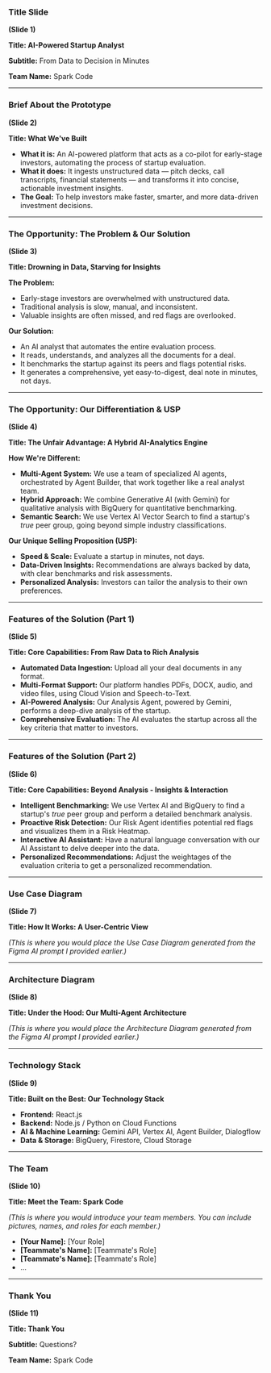 ### **Title Slide**

**(Slide 1)**

**Title: AI-Powered Startup Analyst**

**Subtitle:** From Data to Decision in Minutes

**Team Name:** Spark Code

---

### **Brief About the Prototype**

**(Slide 2)**

**Title: What We've Built**

*   **What it is:** An AI-powered platform that acts as a co-pilot for early-stage investors, automating the process of startup evaluation.
*   **What it does:** It ingests unstructured data — pitch decks, call transcripts, financial statements — and transforms it into concise, actionable investment insights.
*   **The Goal:** To help investors make faster, smarter, and more data-driven investment decisions.

---

### **The Opportunity: The Problem & Our Solution**

**(Slide 3)**

**Title: Drowning in Data, Starving for Insights**

**The Problem:**

*   Early-stage investors are overwhelmed with unstructured data.
*   Traditional analysis is slow, manual, and inconsistent.
*   Valuable insights are often missed, and red flags are overlooked.

**Our Solution:**

*   An AI analyst that automates the entire evaluation process.
*   It reads, understands, and analyzes all the documents for a deal.
*   It benchmarks the startup against its peers and flags potential risks.
*   It generates a comprehensive, yet easy-to-digest, deal note in minutes, not days.

---

### **The Opportunity: Our Differentiation & USP**

**(Slide 4)**

**Title: The Unfair Advantage: A Hybrid AI-Analytics Engine**

**How We're Different:**

*   **Multi-Agent System:** We use a team of specialized AI agents, orchestrated by Agent Builder, that work together like a real analyst team.
*   **Hybrid Approach:** We combine Generative AI (with Gemini) for qualitative analysis with BigQuery for quantitative benchmarking.
*   **Semantic Search:** We use Vertex AI Vector Search to find a startup's *true* peer group, going beyond simple industry classifications.

**Our Unique Selling Proposition (USP):**

*   **Speed & Scale:** Evaluate a startup in minutes, not days.
*   **Data-Driven Insights:** Recommendations are always backed by data, with clear benchmarks and risk assessments.
*   **Personalized Analysis:** Investors can tailor the analysis to their own preferences.

---

### **Features of the Solution (Part 1)**

**(Slide 5)**

**Title: Core Capabilities: From Raw Data to Rich Analysis**

*   **Automated Data Ingestion:** Upload all your deal documents in any format.
*   **Multi-Format Support:** Our platform handles PDFs, DOCX, audio, and video files, using Cloud Vision and Speech-to-Text.
*   **AI-Powered Analysis:** Our Analysis Agent, powered by Gemini, performs a deep-dive analysis of the startup.
*   **Comprehensive Evaluation:** The AI evaluates the startup across all the key criteria that matter to investors.

---

### **Features of the Solution (Part 2)**

**(Slide 6)**

**Title: Core Capabilities: Beyond Analysis - Insights & Interaction**

*   **Intelligent Benchmarking:** We use Vertex AI and BigQuery to find a startup's *true* peer group and perform a detailed benchmark analysis.
*   **Proactive Risk Detection:** Our Risk Agent identifies potential red flags and visualizes them in a Risk Heatmap.
*   **Interactive AI Assistant:** Have a natural language conversation with our AI Assistant to delve deeper into the data.
*   **Personalized Recommendations:** Adjust the weightages of the evaluation criteria to get a personalized recommendation.

---

### **Use Case Diagram**

**(Slide 7)**

**Title: How It Works: A User-Centric View**

*(This is where you would place the Use Case Diagram generated from the Figma AI prompt I provided earlier.)*

---

### **Architecture Diagram**

**(Slide 8)**

**Title: Under the Hood: Our Multi-Agent Architecture**

*(This is where you would place the Architecture Diagram generated from the Figma AI prompt I provided earlier.)*

---

### **Technology Stack**

**(Slide 9)**

**Title: Built on the Best: Our Technology Stack**

*   **Frontend:** React.js
*   **Backend:** Node.js / Python on Cloud Functions
*   **AI & Machine Learning:** Gemini API, Vertex AI, Agent Builder, Dialogflow
*   **Data & Storage:** BigQuery, Firestore, Cloud Storage

---

### **The Team**

**(Slide 10)**

**Title: Meet the Team: Spark Code**

*(This is where you would introduce your team members. You can include pictures, names, and roles for each member.)*

*   **[Your Name]:** [Your Role]
*   **[Teammate's Name]:** [Teammate's Role]
*   **[Teammate's Name]:** [Teammate's Role]
*   ...

---

### **Thank You**

**(Slide 11)**

**Title: Thank You**

**Subtitle:** Questions?

**Team Name:** Spark Code
